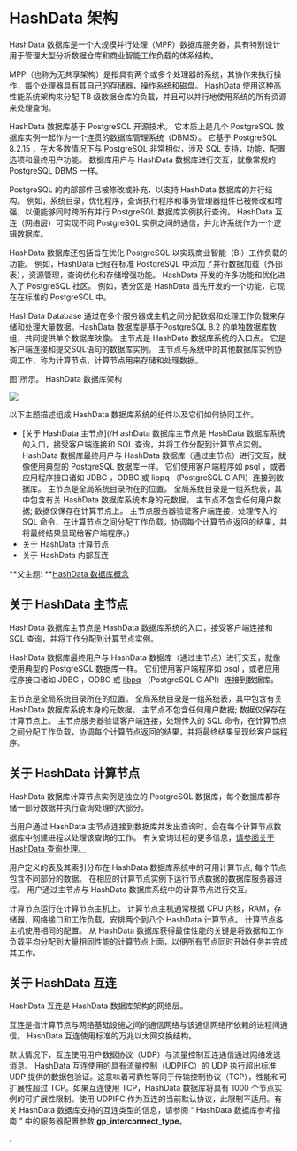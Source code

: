 # HashData 架构

HashData 数据库是一个大规模并行处理（MPP）数据库服务器，具有特别设计用于管理大型分析数据仓库和商业智能工作负载的体系结构。

MPP（也称为无共享架构）是指具有两个或多个处理器的系统，其协作来执行操作，每个处理器具有其自己的存储器，操作系统和磁盘。 HashData 使用这种高性能系统架构来分配 TB 级数据仓库的负载，并且可以并行地使用系统的所有资源来处理查询。

HashData 数据库基于 PostgreSQL 开源技术。 它本质上是几个 PostgreSQL 数据库实例一起作为一个连贯的数据库管理系统（DBMS）。 它基于 PostgreSQL 8.2.15 ，在大多数情况下与 PostgreSQL 非常相似，涉及 SQL 支持，功能，配置选项和最终用户功能。 数据库用户与 HashData 数据库进行交互，就像常规的 PostgreSQL DBMS 一样。

PostgreSQL 的内部部件已被修改或补充，以支持 HashData 数据库的并行结构。 例如，系统目录，优化程序，查询执行程序和事务管理器组件已被修改和增强，以便能够同时跨所有并行 PostgreSQL 数据库实例执行查询。 HashData 互连（网络层）可实现不同 PostgreSQL 实例之间的通信，并允许系统作为一个逻辑数据库。

HashData 数据库还包括旨在优化 PostgreSQL 以实现商业智能（BI）工作负载的功能。 例如，HashData 已经在标准 PostgreSQL 中添加了并行数据加载（外部表），资源管理，查询优化和存储增强功能。 HashData 开发的许多功能和优化进入了 PostgreSQL 社区。 例如，表分区是 HashData 首先开发的一个功能，它现在在标准的 PostgreSQL 中。

HashData Database 通过在多个服务器或主机之间分配数据和处理工作负载来存储和处理大量数据。HashData 数据库是基于PostgreSQL 8.2 的单独数据库数组，共同提供单个数据库映像。 主节点是 HashData 数据库系统的入口点。 它是客户端连接和提交SQL语句的数据库实例。 主节点与系统中的其他数据库实例协调工作，称为计算节点，计算节点用来存储和处理数据。

图1所示。 HashData 数据库架构

![](http://greenplum.org/docs/admin_guide/graphics/highlevel_arch.jpg)

以下主题描述组成 HashData 数据库系统的组件以及它们如何协同工作。

* [关于 HashData 主节点](/H ashData 数据库主节点是 HashData 数据库系统的入口，接受客户端连接和 SQL 查询，并将工作分配到计算节点实例。  HashData 数据库最终用户与 HashData 数据库（通过主节点）进行交互，就像使用典型的 PostgreSQL 数据库一样。 它们使用客户端程序如 psql ，或者应用程序接口诸如 JDBC ，ODBC 或 libpq （PostgreSQL C API）连接到数据库。  主节点是全局系统目录所在的位置。 全局系统目录是一组系统表，其中包含有关 HashData 数据库系统本身的元数据。 主节点不包含任何用户数据; 数据仅保存在计算节点上。 主节点服务器验证客户端连接，处理传入的 SQL 命令，在计算节点之间分配工作负载，协调每个计算节点返回的结果，并将最终结果呈现给客户端程序。)
* 关于 HashData 计算节点
* 关于 HashData 内部互连

**父主题: **[HashData 数据库概念](/hashdata-shu-ju-ku-gai-nian.md)

## 关于 HashData 主节点

HashData 数据库主节点是 HashData 数据库系统的入口，接受客户端连接和 SQL 查询，并将工作分配到计算节点实例。

HashData 数据库最终用户与 HashData 数据库（通过主节点）进行交互，就像使用典型的 PostgreSQL 数据库一样。 它们使用客户端程序如 psql ，或者应用程序接口诸如 JDBC ，ODBC 或 [libpq](https://www.postgresql.org/docs/8.2/static/libpq.html) （PostgreSQL C API）连接到数据库。

主节点是全局系统目录所在的位置。 全局系统目录是一组系统表，其中包含有关 HashData 数据库系统本身的元数据。 主节点不包含任何用户数据; 数据仅保存在计算节点上。 主节点服务器验证客户端连接，处理传入的 SQL 命令，在计算节点之间分配工作负载，协调每个计算节点返回的结果，并将最终结果呈现给客户端程序。

## 关于 HashData 计算节点

HashData 数据库计算节点实例是独立的 PostgreSQL 数据库，每个数据库都存储一部分数据并执行查询处理的大部分。

当用户通过 HashData 主节点连接到数据库并发出查询时，会在每个计算节点数据库中创建进程以处理该查询的工作。 有关查询过程的更多信息，[请参阅关于 HashData 查询处理。](http://gpdb.docs.pivotal.io/43170/admin_guide/query/topics/parallel-proc.html#topic1)

用户定义的表及其索引分布在 HashData 数据库系统中的可用计算节点; 每个节点包含不同部分的数据。 在相应的计算节点实例下运行节点数据的数据库服务器进程。 用户通过主节点与 HashData 数据库系统中的计算节点进行交互。

计算节点运行在计算节点主机上。 计算节点主机通常根据 CPU 内核，RAM，存储器，网络接口和工作负载，安排两个到八个 HashData 计算节点。 计算节点各主机使用相同的配置。 从 HashData 数据库获得最佳性能的关键是将数据和工作负载平均分配到大量相同性能的计算节点上面，以便所有节点同时开始任务并完成其工作。

## 关于 HashData 互连

HashData 互连是 HashData 数据库架构的网络层。

互连是指计算节点与网络基础设施之间的通信网络与该通信网络所依赖的进程间通信。 HashData 互连使用标准的万兆以太网交换结构。

默认情况下，互连使用用户数据协议（UDP）与流量控制互连通信通过网络发送消息。 HashData 互连使用的具有流量控制（UDPIFC）的 UDP 执行超出标准 UDP 提供的数据包验证。这意味着可靠性等同于传输控制协议（TCP），性能和可扩展性超过 TCP。如果互连使用 TCP，HashData 数据库将具有 1000 个节点实例的可扩展性限制。使用 UDPIFC 作为互连的当前默认协议，此限制不适用。有关 HashData 数据库支持的互连类型的信息，请参阅 “ HashData 数据库参考指南 ” 中的服务器配置参数 **gp\_interconnect\_type**。

.


